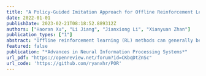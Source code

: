```yaml
---
title: "A Policy-Guided Imitation Approach for Offline Reinforcement Learning"
date: 2022-01-01
publishDate: 2023-02-21T08:18:52.889312Z
authors: ["Haoran Xu", "Li Jiang", "Jianxiong Li", "Xianyuan Zhan"]
publication_types: ["1"]
abstract: "Offline reinforcement learning (RL) methods can generally be categorized into two types: RL-based and Imitation-based. RL-based methods could in principle enjoy out-of-distribution generalization but suffer from erroneous off-policy evaluation. Imitation-based methods avoid off-policy evaluation but are too conservative to surpass the dataset. In this study, we propose an alternative approach, inheriting the training stability of imitation-style methods while still allowing logical out-of-distribution generalization. We decompose the conventional reward-maximizing policy in offline RL into a guide-policy and an execute-policy. During training, the guide-poicy and execute-policy are learned using only data from the dataset, in a supervised and decoupled manner. During evaluation, the guide-policy guides the execute-policy by telling where it should go so that the reward can be maximized, serving as the Prophet. By doing so, our algorithm allows state-compositionality from the dataset, rather than action-compositionality conducted in prior imitation-style methods. We dumb this new approach Policy-guided Offline RL (POR). POR demonstrates the state-of-the-art performance on D4RL, a standard benchmark for offline RL. We also highlight the benefits of POR in terms of improving with supplementary suboptimal data and easily adapting to new tasks by only changing the guide-poicy."
featured: false
publication: "*Advances in Neural Information Processing Systems*"
url_pdf: "https://openreview.net/forum?id=CKbqDtZnSc"
url_code: 'https://github.com/ryanxhr/POR'
---
```


